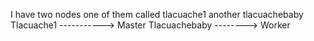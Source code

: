 I have two nodes one of them called tlacuache1 another tlacuachebaby
Tlacuache1 -----------> Master
Tlacuachebaby --------> Worker



